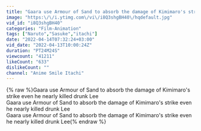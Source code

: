 ```yaml
---
title: "Gaara use Armour of Sand to absorb the damage of Kimimaro's strike even he nearly killed drunk Lee"
image: "https:\/\/i.ytimg.com\/vi\/i8Q3shgBH40\/hqdefault.jpg"
vid_id: "i8Q3shgBH40"
categories: "Film-Animation"
tags: ["Naruto","Sasuke","itachi"]
date: "2022-04-14T07:32:24+03:00"
vid_date: "2022-04-13T10:00:24Z"
duration: "PT24M24S"
viewcount: "41211"
likeCount: "633"
dislikeCount: ""
channel: "Anime Smile Itachi"
---
```

{% raw %}Gaara use Armour of Sand to absorb the damage of Kimimaro's strike even he nearly killed drunk Lee <br />Gaara use Armour of Sand to absorb the damage of Kimimaro's strike even he nearly killed drunk Lee <br />Gaara use Armour of Sand to absorb the damage of Kimimaro's strike even he nearly killed drunk Lee{% endraw %}
